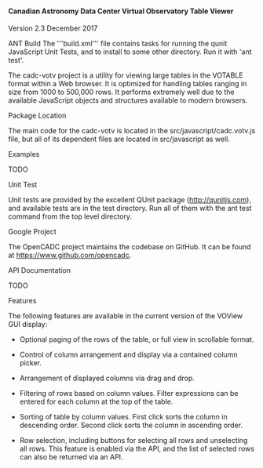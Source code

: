 #### Canadian Astronomy Data Center Virtual Observatory Table Viewer

Version 2.3
December 2017

ANT Build
The '''build.xml''' file contains tasks for running the qunit JavaScript
Unit Tests, and to install to some other directory.  Run it with
'ant test'.
 
The cadc-votv project is a utility for viewing large tables in the VOTABLE format within a 
Web browser. It is optimized for handling tables ranging in size from 1000 
to 500,000 rows.  It performs extremely well due to the available JavaScript
objects and structures available to modern browsers.

Package Location

The main code for the cadc-votv is located in the src/javascript/cadc.votv.js file,
but all of its dependent files are located in src/javascript as well.

Examples

TODO  

Unit Test

Unit tests are provided by the excellent QUnit package (http://qunitjs.com), and
available tests are in the test directory.  Run all of them with the ant test command
from the top level directory.

Google Project

The OpenCADC project maintains the codebase on GitHub.  It can be found at
https://www.github.com/opencadc.

API Documentation

TODO

Features

The following features are available in the current version of the VOView GUI 
display:

- Optional paging of the rows of the table, or full view in scrollable format.

- Control of column arrangement and display via a contained column picker.

- Arrangement of displayed columns via drag and drop.

- Filtering of rows based on column values.  Filter expressions can be entered for 
each column at the top of the table.

- Sorting of table by column values.  First click sorts the column in descending 
order.  Second click sorts the column in ascending order.

- Row selection, including buttons for selecting all rows and unselecting all rows.
  This feature is enabled via the API, and the list of selected rows can also be 
 returned via an API.
